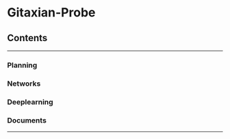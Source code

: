 # Gitaxian-Probe

## Contents
_____________
### Planning
### Networks
### Deeplearning
### Documents
_________________
